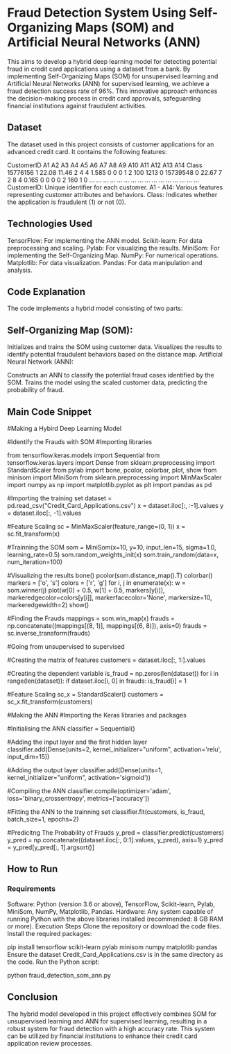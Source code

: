 # Fraud Detection System Using Self-Organizing Maps (SOM) and Artificial Neural Networks (ANN)
This aims to develop a hybrid deep learning model for detecting potential fraud in credit card applications using a dataset from a bank. By implementing Self-Organizing Maps (SOM) for unsupervised learning and Artificial Neural Networks (ANN) for supervised learning, we achieve a fraud detection success rate of 96%. This innovative approach enhances the decision-making process in credit card approvals, safeguarding financial institutions against fraudulent activities.

## Dataset
The dataset used in this project consists of customer applications for an advanced credit card. It contains the following features:

CustomerID	A1	A2	A3	A4	A5	A6	A7	A8	A9	A10	A11	A12	A13	A14	Class
15776156	1	22.08	11.46	2	4	4	1.585	0	0	0	1	2	100	1213	0
15739548	0	22.67	7	2	8	4	0.165	0	0	0	0	2	160	1	0
...	...	...	...	...	...	...	...	...	...	...	...	...	...	...	...
CustomerID: Unique identifier for each customer.
A1 - A14: Various features representing customer attributes and behaviors.
Class: Indicates whether the application is fraudulent (1) or not (0).

## Technologies Used
TensorFlow: For implementing the ANN model.
Scikit-learn: For data preprocessing and scaling.
Pylab: For visualizing the results.
MiniSom: For implementing the Self-Organizing Map.
NumPy: For numerical operations.
Matplotlib: For data visualization.
Pandas: For data manipulation and analysis.
## Code Explanation
The code implements a hybrid model consisting of two parts:

## Self-Organizing Map (SOM):

Initializes and trains the SOM using customer data.
Visualizes the results to identify potential fraudulent behaviors based on the distance map.
Artificial Neural Network (ANN):

Constructs an ANN to classify the potential fraud cases identified by the SOM.
Trains the model using the scaled customer data, predicting the probability of fraud.
## Main Code Snippet

#Making a Hybird Deep Learning Model

#Identify the Frauds with SOM
#Importing libraries

from tensorflow.keras.models import Sequential
from tensorflow.keras.layers import Dense
from sklearn.preprocessing import StandardScaler
from pylab import bone, pcolor, colorbar, plot, show
from minisom import MiniSom
from sklearn.preprocessing import MinMaxScaler
import numpy as np
import matplotlib.pyplot as plt
import pandas as pd

#Importing the training set
dataset = pd.read_csv("Credit_Card_Applications.csv")
x = dataset.iloc[:, :-1].values
y = dataset.iloc[:, -1].values

#Feature Scaling
sc = MinMaxScaler(feature_range=(0, 1))
x = sc.fit_transform(x)

#Trainning the SOM
som = MiniSom(x=10, y=10, input_len=15, sigma=1.0, learning_rate=0.5)
som.random_weights_init(x)
som.train_random(data=x, num_iteration=100)

#Visualizing the results
bone()
pcolor(som.distance_map().T)
colorbar()
markers = ['o', 's']
colors = ['r', 'g']
for i, j in enumerate(x):
    w = som.winner(j)
    plot(w[0] + 0.5,
         w[1] + 0.5,
         markers[y[i]],
         markeredgecolor=colors[y[i]],
         markerfacecolor='None',
         markersize=10,
         markeredgewidth=2)
show()

#Finding the Frauds
mappings = som.win_map(x)
frauds = np.concatenate((mappings[(8, 1)], mappings[(6, 8)]), axis=0)
frauds = sc.inverse_transform(frauds)

#Going from unsupervised to supervised

#Creating the matrix of features
customers = dataset.iloc[:, 1:].values

#Creating the dependent variable
is_fraud = np.zeros(len(dataset))
for i in range(len(dataset)):
    if dataset.iloc[i, 0] in frauds:
        is_fraud[i] = 1

#Feature Scaling
sc_x = StandardScaler()
customers = sc_x.fit_transform(customers)

#Making the ANN
#Importing the Keras libraries and packages

#Initialising the ANN
classifier = Sequential()

#Adding the input layer and the first hidden layer
classifier.add(Dense(units=2, kernel_initializer="uniform",
               activation='relu', input_dim=15))

#Adding the output layer
classifier.add(Dense(units=1, kernel_initializer="uniform", activation='sigmoid'))

#Compiling the ANN
classifier.compile(optimizer='adam', loss='binary_crossentropy', metrics=['accuracy'])

#Fitting the ANN to the trainning set
classifier.fit(customers, is_fraud, batch_size=1, epochs=2)

#Predicitng The Probability of Frauds
y_pred = classifier.predict(customers)
y_pred = np.concatenate((dataset.iloc[:, 0:1].values, y_pred), axis=1)
y_pred = y_pred[y_pred[:, 1].argsort()]

## How to Run
### Requirements
Software: Python (version 3.6 or above), TensorFlow, Scikit-learn, Pylab, MiniSom, NumPy, Matplotlib, Pandas.
Hardware: Any system capable of running Python with the above libraries installed (recommended: 8 GB RAM or more).
Execution Steps
Clone the repository or download the code files.
Install the required packages:

pip install tensorflow scikit-learn pylab minisom numpy matplotlib pandas
Ensure the dataset Credit_Card_Applications.csv is in the same directory as the code.
Run the Python script:

python fraud_detection_som_ann.py
## Conclusion
The hybrid model developed in this project effectively combines SOM for unsupervised learning and ANN for supervised learning, resulting in a robust system for fraud detection with a high accuracy rate. This system can be utilized by financial institutions to enhance their credit card application review processes.

